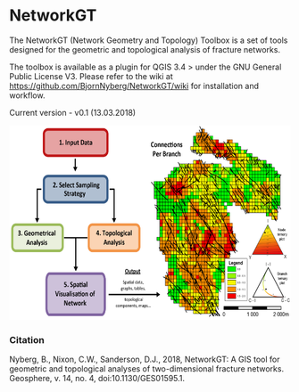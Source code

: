 # NetworkGT
The NetworkGT (Network Geometry and Topology) Toolbox is a set of tools designed for the geometric and topological analysis of fracture networks.

The toolbox is available as a plugin for QGIS 3.4 > under the GNU General Public License V3. Please refer to the wiki at https://github.com/BjornNyberg/NetworkGT/wiki for installation and workflow.

Current version - v0.1 (13.03.2018)


<img src="Images/Graphical_Abstract.png" width="600" height="350">

### Citation

Nyberg, B., Nixon, C.W., Sanderson, D.J., 2018, NetworkGT: A GIS tool for geometric and topological analyses of two-dimensional fracture networks. Geosphere, v. 14, no. 4, doi:10.1130/GES01595.1.
